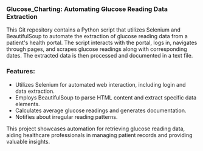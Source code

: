 ### Glucose_Charting: Automating Glucose Reading Data Extraction

This Git repository contains a Python script that utilizes Selenium and BeautifulSoup to automate the extraction of glucose reading data from a patient's health portal. The script interacts with the portal, logs in, navigates through pages, and scrapes glucose readings along with corresponding dates. The extracted data is then processed and documented in a text file.

### Features:
- Utilizes Selenium for automated web interaction, including login and data extraction.
- Employs BeautifulSoup to parse HTML content and extract specific data elements.
- Calculates average glucose readings and generates documentation.
- Notifies about irregular reading patterns.

This project showcases automation for retrieving glucose reading data, aiding healthcare professionals in managing patient records and providing valuable insights.
